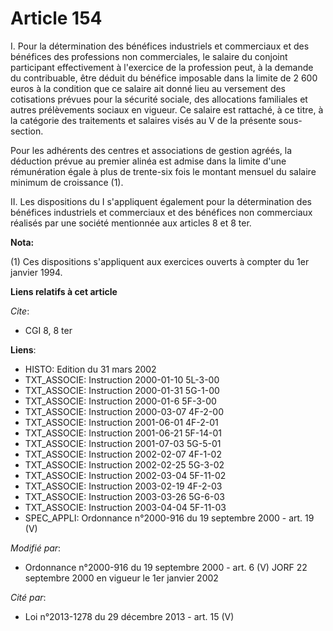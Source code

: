 # Article 154

I. Pour la détermination des bénéfices industriels et commerciaux et des bénéfices des professions non commerciales, le
salaire du conjoint participant effectivement à l'exercice de la profession peut, à la demande du contribuable, être déduit
du bénéfice imposable dans la limite de 2 600 euros à la condition que ce salaire ait donné lieu au versement des cotisations
prévues pour la sécurité sociale, des allocations familiales et autres prélèvements sociaux en vigueur. Ce salaire est
rattaché, à ce titre, à la catégorie des traitements et salaires visés au V de la présente sous-section.

Pour les adhérents des centres et associations de gestion agréés, la déduction prévue au premier alinéa est admise dans la
limite d'une rémunération égale à plus de trente-six fois le montant mensuel du salaire minimum de croissance (1).

II. Les dispositions du I s'appliquent également pour la détermination des bénéfices industriels et commerciaux et des
bénéfices non commerciaux réalisés par une société mentionnée aux articles 8 et 8 ter.

**Nota:**

(1) Ces dispositions s'appliquent aux exercices ouverts à compter du 1er janvier 1994.

**Liens relatifs à cet article**

_Cite_:

  - CGI 8, 8 ter

**Liens**:

  - HISTO: Edition du 31 mars 2002
  - TXT_ASSOCIE: Instruction 2000-01-10 5L-3-00
  - TXT_ASSOCIE: Instruction 2000-01-31 5G-1-00
  - TXT_ASSOCIE: Instruction 2000-01-6 5F-3-00
  - TXT_ASSOCIE: Instruction 2000-03-07 4F-2-00
  - TXT_ASSOCIE: Instruction 2001-06-01 4F-2-01
  - TXT_ASSOCIE: Instruction 2001-06-21 5F-14-01
  - TXT_ASSOCIE: Instruction 2001-07-03 5G-5-01
  - TXT_ASSOCIE: Instruction 2002-02-07 4F-1-02
  - TXT_ASSOCIE: Instruction 2002-02-25 5G-3-02
  - TXT_ASSOCIE: Instruction 2002-03-04 5F-11-02
  - TXT_ASSOCIE: Instruction 2003-02-19 4F-2-03
  - TXT_ASSOCIE: Instruction 2003-03-26 5G-6-03
  - TXT_ASSOCIE: Instruction 2003-04-04 5F-11-03
  - SPEC_APPLI: Ordonnance n°2000-916 du 19 septembre 2000 - art. 19 (V)

_Modifié par_:

  - Ordonnance n°2000-916 du 19 septembre 2000 - art. 6 (V) JORF 22 septembre 2000 en vigueur le 1er janvier 2002

_Cité par_:

  - Loi n°2013-1278 du 29 décembre 2013 - art. 15 (V)
